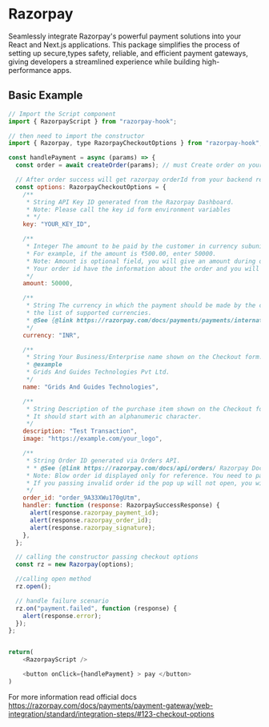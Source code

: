 # Razorpay

Seamlessly integrate Razorpay's powerful payment solutions into your React and Next.js applications. This package simplifies the process of setting up secure,types safety, reliable, and efficient payment gateways, giving developers a streamlined experience while building high-performance apps.

## Basic Example

```js
// Import the Script component
import { RazorpayScript } from "razorpay-hook";
```

```js
// then need to import the constructor
import { Razorpay, type RazorpayCheckoutOptions } from "razorpay-hook";

const handlePayment = async (params) => {
  const order = await createOrder(params); // must Create order on your backend for security purpose

  // After order success will get razorpay orderId from your backend response
  const options: RazorpayCheckoutOptions = {
    /**
     * String API Key ID generated from the Razorpay Dashboard.
     * Note: Please call the key id form environment variables
     * */
    key: "YOUR_KEY_ID",

    /**
     * Integer The amount to be paid by the customer in currency subunits.
     * For example, if the amount is ₹500.00, enter 50000.
     * Note: Amount is optional field, you will give an amount during order creation in backend.
     * Your order id have the information about the order and you will notice when the pop up is open.
     */
    amount: 50000,

    /**
     * String The currency in which the payment should be made by the customer.
     * the list of supported currencies.
     * @See {@link https://razorpay.com/docs/payments/payments/international-payments/#supported-currencies Razorpay Docs }
     */
    currency: "INR",

    /**
     * String Your Business/Enterprise name shown on the Checkout form.
     * @example
     * Grids And Guides Technologies Pvt Ltd.
     */
    name: "Grids And Guides Technologies",

    /**
     * String Description of the purchase item shown on the Checkout form.
     * It should start with an alphanumeric character.
     */
    description: "Test Transaction",
    image: "https://example.com/your_logo",

    /**
     * String Order ID generated via Orders API.
     * * @See {@link https://razorpay.com/docs/api/orders/ Razorpay Docs }
     * Note: Blow order id displayed only for reference. You need to pass order id generated via order api response.
     * If you passing invalid order id the pop up will not open, you will see the error from the console.
     */
    order_id: "order_9A33XWu170gUtm",
    handler: function (response: RazorpaySuccessResponse) {
      alert(response.razorpay_payment_id);
      alert(response.razorpay_order_id);
      alert(response.razorpay_signature);
    },
  };

  // calling the constructor passing checkout options
  const rz = new Razorpay(options);

  //calling open method
  rz.open();

  // handle failure scenario
  rz.on("payment.failed", function (response) {
    alert(response.error);
  });
};


return(
    <RazorpayScript />

    <button onClick={handlePayment} > pay </button>
)
```

For more information read official docs https://razorpay.com/docs/payments/payment-gateway/web-integration/standard/integration-steps/#123-checkout-options

